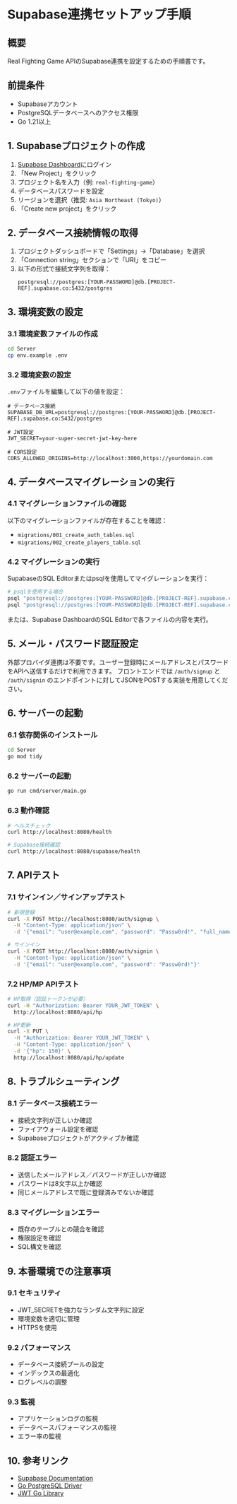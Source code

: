 # Supabase連携セットアップ手順

## 概要
Real Fighting Game APIのSupabase連携を設定するための手順書です。

## 前提条件
- Supabaseアカウント
- PostgreSQLデータベースへのアクセス権限
- Go 1.21以上

## 1. Supabaseプロジェクトの作成

1. [Supabase Dashboard](https://supabase.com/dashboard)にログイン
2. 「New Project」をクリック
3. プロジェクト名を入力（例: `real-fighting-game`）
4. データベースパスワードを設定
5. リージョンを選択（推奨: `Asia Northeast (Tokyo)`）
6. 「Create new project」をクリック

## 2. データベース接続情報の取得

1. プロジェクトダッシュボードで「Settings」→「Database」を選択
2. 「Connection string」セクションで「URI」をコピー
3. 以下の形式で接続文字列を取得：
   ```
   postgresql://postgres:[YOUR-PASSWORD]@db.[PROJECT-REF].supabase.co:5432/postgres
   ```

## 3. 環境変数の設定

### 3.1 環境変数ファイルの作成
```bash
cd Server
cp env.example .env
```

### 3.2 環境変数の設定
`.env`ファイルを編集して以下の値を設定：

```env
# データベース接続
SUPABASE_DB_URL=postgresql://postgres:[YOUR-PASSWORD]@db.[PROJECT-REF].supabase.co:5432/postgres

# JWT設定
JWT_SECRET=your-super-secret-jwt-key-here

# CORS設定
CORS_ALLOWED_ORIGINS=http://localhost:3000,https://yourdomain.com
```

## 4. データベースマイグレーションの実行

### 4.1 マイグレーションファイルの確認
以下のマイグレーションファイルが存在することを確認：
- `migrations/001_create_auth_tables.sql`
- `migrations/002_create_players_table.sql`

### 4.2 マイグレーションの実行
SupabaseのSQL Editorまたはpsqlを使用してマイグレーションを実行：

```bash
# psqlを使用する場合
psql "postgresql://postgres:[YOUR-PASSWORD]@db.[PROJECT-REF].supabase.co:5432/postgres" -f migrations/001_create_auth_tables.sql
psql "postgresql://postgres:[YOUR-PASSWORD]@db.[PROJECT-REF].supabase.co:5432/postgres" -f migrations/002_create_players_table.sql
```

または、Supabase DashboardのSQL Editorで各ファイルの内容を実行。

## 5. メール・パスワード認証設定

外部プロバイダ連携は不要です。ユーザー登録時にメールアドレスとパスワードをAPIへ送信するだけで利用できます。
フロントエンドでは `/auth/signup` と `/auth/signin` のエンドポイントに対してJSONをPOSTする実装を用意してください。

## 6. サーバーの起動

### 6.1 依存関係のインストール
```bash
cd Server
go mod tidy
```

### 6.2 サーバーの起動
```bash
go run cmd/server/main.go
```

### 6.3 動作確認
```bash
# ヘルスチェック
curl http://localhost:8080/health

# Supabase接続確認
curl http://localhost:8080/supabase/health
```

## 7. APIテスト

### 7.1 サインイン／サインアップテスト
```bash
# 新規登録
curl -X POST http://localhost:8080/auth/signup \
  -H "Content-Type: application/json" \
  -d '{"email": "user@example.com", "password": "Passw0rd!", "full_name": "Player One"}'

# サインイン
curl -X POST http://localhost:8080/auth/signin \
  -H "Content-Type: application/json" \
  -d '{"email": "user@example.com", "password": "Passw0rd!"}'
```

### 7.2 HP/MP APIテスト
```bash
# HP取得（認証トークンが必要）
curl -H "Authorization: Bearer YOUR_JWT_TOKEN" \
  http://localhost:8080/api/hp

# HP更新
curl -X PUT \
  -H "Authorization: Bearer YOUR_JWT_TOKEN" \
  -H "Content-Type: application/json" \
  -d '{"hp": 150}' \
  http://localhost:8080/api/hp/update
```

## 8. トラブルシューティング

### 8.1 データベース接続エラー
- 接続文字列が正しいか確認
- ファイアウォール設定を確認
- Supabaseプロジェクトがアクティブか確認

### 8.2 認証エラー
- 送信したメールアドレス／パスワードが正しいか確認
- パスワードは8文字以上か確認
- 同じメールアドレスで既に登録済みでないか確認

### 8.3 マイグレーションエラー
- 既存のテーブルとの競合を確認
- 権限設定を確認
- SQL構文を確認

## 9. 本番環境での注意事項

### 9.1 セキュリティ
- JWT_SECRETを強力なランダム文字列に設定
- 環境変数を適切に管理
- HTTPSを使用

### 9.2 パフォーマンス
- データベース接続プールの設定
- インデックスの最適化
- ログレベルの調整

### 9.3 監視
- アプリケーションログの監視
- データベースパフォーマンスの監視
- エラー率の監視

## 10. 参考リンク

- [Supabase Documentation](https://supabase.com/docs)
- [Go PostgreSQL Driver](https://github.com/lib/pq)
- [JWT Go Library](https://github.com/golang-jwt/jwt)
